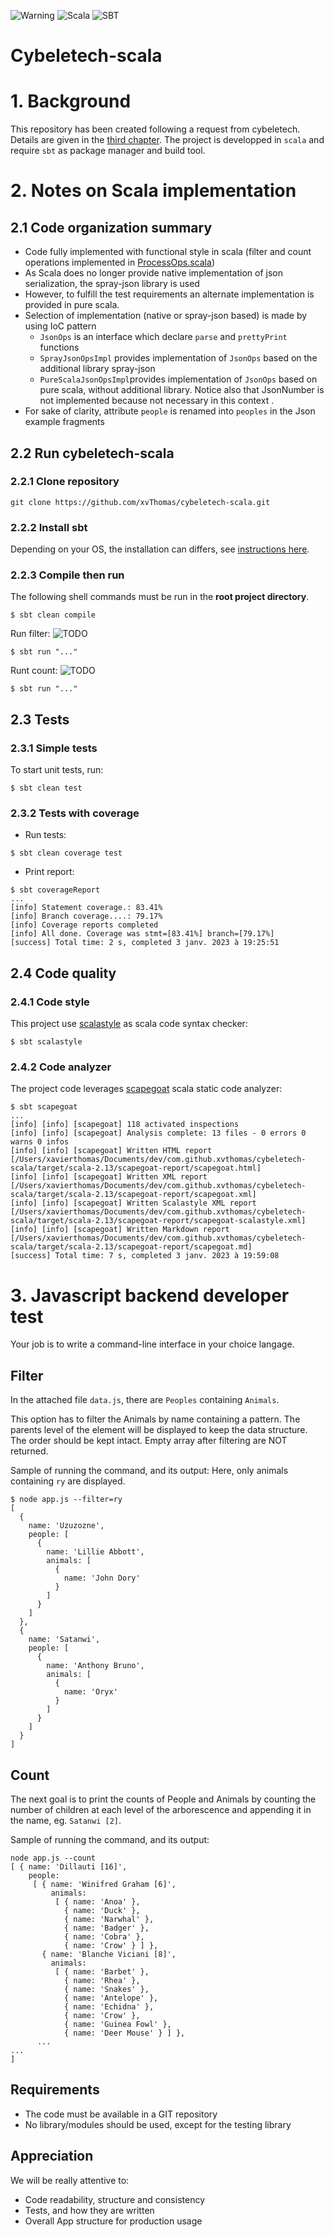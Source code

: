 ![Warning](https://img.shields.io/badge/%20-Uncompleted!-orange)
![Scala](https://img.shields.io/badge/%20-scala-red)
![SBT](https://img.shields.io/badge/%20-sbt-lightgray)

# Cybeletech-scala

# 1. Background

This repository has been created following a request from cybeletech. Details are given in the [third chapter](#request).
The project is developped in `scala` and require `sbt` as package manager and build tool.

# 2. Notes on Scala implementation

## 2.1 Code organization summary

- Code fully implemented with functional style in scala (filter and count operations implemented in [ProcessOps.scala](src/main/scala/com/github/xvthomas/ProcessOps.scala))
- As Scala does no longer provide native implementation of json serialization, the spray-json library is used
- However, to fulfill the test requirements an alternate implementation is provided in pure scala. 
- Selection of implementation (native or spray-json based) is made by using IoC pattern
  * `JsonOps` is an interface which declare `parse` and `prettyPrint` functions
  * `SprayJsonOpsImpl` provides implementation of `JsonOps` based on the additional library spray-json
  * `PureScalaJsonOpsImpl`provides implementation of `JsonOps` based on pure scala, without additional library. Notice also that JsonNumber is not implemented because not necessary in this context .
- For sake of clarity, attribute `people` is renamed into `peoples` in the Json example fragments

## 2.2 Run cybeletech-scala

### 2.2.1 Clone repository

```shell script
git clone https://github.com/xvThomas/cybeletech-scala.git
```

### 2.2.2 Install sbt

Depending on your OS, the installation can differs, see [instructions here](https://www.scala-sbt.org/download.html).

### 2.2.3 Compile then run

The following shell commands must be run in the **root project directory**.

```shell script
$ sbt clean compile
```
Run filter: ![TODO](https://img.shields.io/badge/%20-TODO-red)
```shell script
$ sbt run "..."
```
Runt count: ![TODO](https://img.shields.io/badge/%20-TODO-red)
```shell script
$ sbt run "..."
```

## 2.3 Tests

### 2.3.1 Simple tests
To start unit tests, run:
```shell script
$ sbt clean test
```

### 2.3.2 Tests with coverage
- Run tests:
```shell script
$ sbt clean coverage test
```
- Print report:
```shell script
$ sbt coverageReport
...
[info] Statement coverage.: 83.41%
[info] Branch coverage....: 79.17%
[info] Coverage reports completed
[info] All done. Coverage was stmt=[83.41%] branch=[79.17%]
[success] Total time: 2 s, completed 3 janv. 2023 à 19:25:51
```

## 2.4 Code quality

### 2.4.1 Code style
This project use [scalastyle](http://www.scalastyle.org) as scala code syntax checker:
```shell script
$ sbt scalastyle
```

### 2.4.2 Code analyzer
The project code leverages [scapegoat](https://github.com/scapegoat-scala/scapegoat) scala static code analyzer:
```shell script
$ sbt scapegoat
...
[info] [info] [scapegoat] 118 activated inspections
[info] [info] [scapegoat] Analysis complete: 13 files - 0 errors 0 warns 0 infos
[info] [info] [scapegoat] Written HTML report [/Users/xavierthomas/Documents/dev/com.github.xvthomas/cybeletech-scala/target/scala-2.13/scapegoat-report/scapegoat.html]
[info] [info] [scapegoat] Written XML report [/Users/xavierthomas/Documents/dev/com.github.xvthomas/cybeletech-scala/target/scala-2.13/scapegoat-report/scapegoat.xml]
[info] [info] [scapegoat] Written Scalastyle XML report [/Users/xavierthomas/Documents/dev/com.github.xvthomas/cybeletech-scala/target/scala-2.13/scapegoat-report/scapegoat-scalastyle.xml]
[info] [info] [scapegoat] Written Markdown report [/Users/xavierthomas/Documents/dev/com.github.xvthomas/cybeletech-scala/target/scala-2.13/scapegoat-report/scapegoat.md]
[success] Total time: 7 s, completed 3 janv. 2023 à 19:59:08
```

# <a name="request"></a> 3. Javascript backend developer test

Your job is to write a command-line interface in your choice langage.

## Filter
In the attached file `data.js`, there are `Peoples` containing `Animals`.

This option has to filter the Animals by name containing a pattern. The parents level of the element will be displayed to keep the data structure. The order should be kept intact.
Empty array after filtering are NOT returned.

Sample of running the command, and its output:
Here, only animals containing `ry` are displayed.

```shell script
$ node app.js --filter=ry
[
  {
    name: 'Uzuzozne',
    people: [
      {
        name: 'Lillie Abbott',
        animals: [
          {
            name: 'John Dory'
          }
        ]
      }
    ]
  },
  {
    name: 'Satanwi',
    people: [
      {
        name: 'Anthony Bruno',
        animals: [
          {
            name: 'Oryx'
          }
        ]
      }
    ]
  }
]
```

## Count

The next goal is to print the counts of People and Animals by counting the number of children at each level of the arborescence and appending it in the name, eg. `Satanwi [2]`.

Sample of running the command, and its output:

```shell script
node app.js --count
[ { name: 'Dillauti [16]',
    people:
     [ { name: 'Winifred Graham [6]',
         animals:
          [ { name: 'Anoa' },
            { name: 'Duck' },
            { name: 'Narwhal' },
            { name: 'Badger' },
            { name: 'Cobra' },
            { name: 'Crow' } ] },
       { name: 'Blanche Viciani [8]',
         animals:
          [ { name: 'Barbet' },
            { name: 'Rhea' },
            { name: 'Snakes' },
            { name: 'Antelope' },
            { name: 'Echidna' },
            { name: 'Crow' },
            { name: 'Guinea Fowl' },
            { name: 'Deer Mouse' } ] },
      ...
...
]
```

## Requirements

- The code must be available in a GIT repository
- No library/modules should be used, except for the testing library

## Appreciation

We will be really attentive to:

- Code readability, structure and consistency
- Tests, and how they are written
- Overall App structure for production usage
